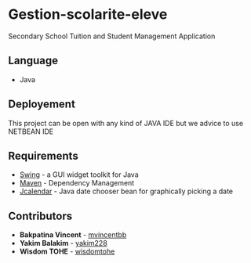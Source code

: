 # Gestion-scolarite-eleve
Secondary  School Tuition and Student Management Application 

## Language
* Java


## Deployement
This project can be open with any kind of JAVA IDE  but we advice to use NETBEAN IDE

## Requirements

* [Swing](https://docs.oracle.com/javase/tutorial/uiswing/) -  a GUI widget toolkit for Java
* [Maven](https://maven.apache.org/) - Dependency Management
* [Jcalendar](https://toedter.com/jcalendar/) - Java date chooser bean for graphically picking a date


## Contributors
* **Bakpatina Vincent**  - [mvincentbb](https://github.com/mvincentbb)
* **Yakim Balakim**  - [yakim228](https://github.com/yakim228)
* **Wisdom TOHE**  - [wisdomtohe](https://github.com/wisdomtohe)





